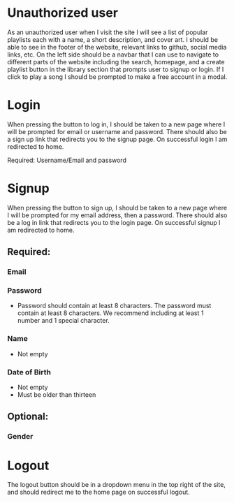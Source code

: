 # Unauthorized user
As an unauthorized user when I visit the site I will see a list of popular playlists each with a name, a short description, and cover art. I should be able to see in the footer of the website, relevant links to github, social media links, etc. On the left side should be a navbar that I can use to navigate to different parts of the website including the search, homepage, and a create playlist button in the library section that prompts user to signup or login. If I click to play a song I should be prompted to make a free account in a modal.

# Login
When pressing the button to log in, I should be taken to a new page where I will be prompted for email or username and password. There should also be a sign up link that redirects you to the signup page. On successful login I am redirected to home.

Required:
Username/Email and password

# Signup
When pressing the button to sign up, I should be taken to a new page where I will be prompted for my email address, then a password. There should also be a log in link that redirects you to the login page. On successful signup I am redirected to home.

## Required:
### Email
### Password
* Password should contain at least 8 characters.
The password must contain at least 8 characters. We recommend including at least 1 number and 1 special character.
### Name
* Not empty
### Date of Birth
* Not empty
* Must be older than thirteen


## Optional:
### Gender

# Logout
The logout button should be in a dropdown menu in the top right of the site, and should redirect me to the home page on successful logout.
